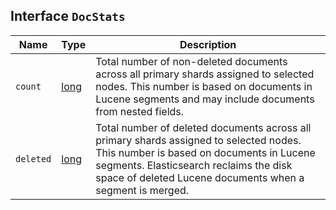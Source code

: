## Interface `DocStats`

| Name | Type | Description |
| - | - | - |
| `count` | [long](./long.md) | Total number of non-deleted documents across all primary shards assigned to selected nodes. This number is based on documents in Lucene segments and may include documents from nested fields. |
| `deleted` | [long](./long.md) | Total number of deleted documents across all primary shards assigned to selected nodes. This number is based on documents in Lucene segments. Elasticsearch reclaims the disk space of deleted Lucene documents when a segment is merged. |
